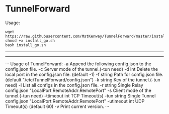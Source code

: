 # TunnelForward

Usage:
```
wget https://raw.githubusercontent.com/MstKenway/TunnelForward/master/install_go.sh
chmod +x install_go.sh
bash install_go.sh
```

---
---

··· 
Usage of TunnelForward:
  -a	Append the following config.json to the config.json file.
  -c	Server mode of the tunnel.(-tun need)
  -d int
    	Delete the local port in the config.json file. (default -1)
  -f string
    	Path for config.json file. (default "/etc/TunnelForward/config.json")
  -k string
    	Key of the tunnel.(-tun need)
  -l	List all configs in the config.json file.
  -r string
    	Single Relay config.json "LocalPort:RemoteAddr:RemotePort"
  -s	Client mode of the tunnel.(-tun need)
  -ttimeout int
    	TCP Timeout(s)
  -tun string
    	Single Tunnel config.json "LocalPort:RemoteAddr:RemotePort"
  -utimeout int
    	UDP Timeout(s) (default 60)
  -v	Print current version.
··· 
